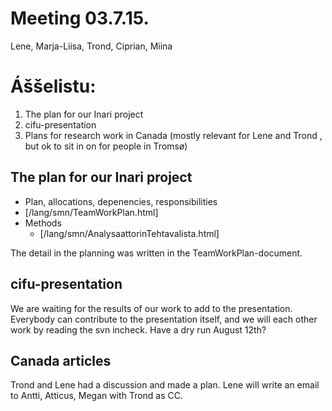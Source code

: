 # Meeting 03.7.15.

Lene, Marja-Liisa, Trond, Ciprian, Miina

#  Áššelistu:
1. The plan for our Inari project
1. cifu-presentation
1. Plans for research work in Canada (mostly relevant for Lene and Trond , but ok to sit in on for people in Tromsø)

##  The plan for our Inari project

* Plan, allocations, depenencies, responsibilities
* [/lang/smn/TeamWorkPlan.html]
* Methods
    - [/lang/smn/AnalysaattorinTehtavalista.html]

The detail in the planning was written in the TeamWorkPlan-document.

##  cifu-presentation
We are waiting for the results of our work to add to the presentation. Everybody can contribute to the presentation itself, and we will each other work by reading the svn incheck. Have a dry run August 12th?

##  Canada articles
Trond and Lene had a discussion and made a plan. Lene will write an email to Antti, Atticus, Megan with Trond as CC.

